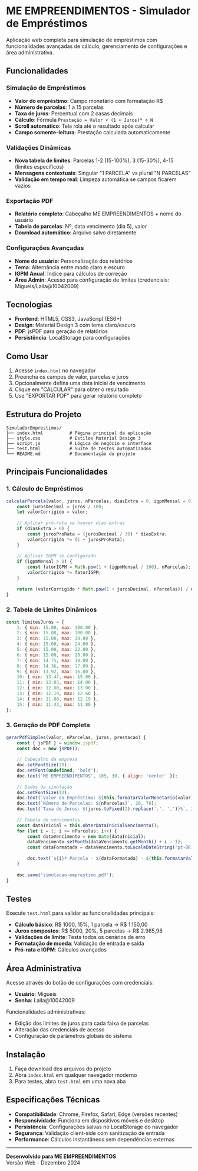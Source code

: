 # ME EMPREENDIMENTOS - Simulador de Empréstimos

Aplicação web completa para simulação de empréstimos com funcionalidades avançadas de cálculo, gerenciamento de configurações e área administrativa.

## Funcionalidades

### Simulação de Empréstimos
- **Valor do empréstimo**: Campo monetário com formatação R$
- **Número de parcelas**: 1 a 15 parcelas
- **Taxa de juros**: Percentual com 2 casas decimais
- **Cálculo**: Fórmula `Prestação = Valor × (1 + Juros)ᴺ ÷ N`
- **Scroll automático**: Tela rola até o resultado após calcular
- **Campo somente-leitura**: Prestação calculada automaticamente

### Validações Dinâmicas
- **Nova tabela de limites**: Parcelas 1-2 (15-100%), 3 (15-30%), 4-15 (limites específicos)
- **Mensagens contextuais**: Singular "1 PARCELA" vs plural "N PARCELAS"
- **Validação em tempo real**: Limpeza automática se campos ficarem vazios

### Exportação PDF
- **Relatório completo**: Cabeçalho ME EMPREENDIMENTOS + nome do usuário
- **Tabela de parcelas**: Nº, data vencimento (dia 5), valor
- **Download automático**: Arquivo salvo diretamente

### Configurações Avançadas
- **Nome do usuário**: Personalização dos relatórios
- **Tema**: Alternância entre modo claro e escuro
- **IGPM Anual**: Índice para cálculos de correção
- **Área Admin**: Acesso para configuração de limites (credenciais: Migueis/Laila@10042009)

## Tecnologias

- **Frontend**: HTML5, CSS3, JavaScript (ES6+)
- **Design**: Material Design 3 com tema claro/escuro
- **PDF**: jsPDF para geração de relatórios
- **Persistência**: LocalStorage para configurações

## Como Usar

1. Acesse `index.html` no navegador
2. Preencha os campos de valor, parcelas e juros
3. Opcionalmente defina uma data inicial de vencimento
4. Clique em "CALCULAR" para obter o resultado
5. Use "EXPORTAR PDF" para gerar relatório completo

## Estrutura do Projeto

```
SimuladorEmprestimos/
├── index.html          # Página principal da aplicação
├── style.css           # Estilos Material Design 3
├── script.js           # Lógica de negócio e interface
├── test.html           # Suíte de testes automatizados
└── README.md           # Documentação do projeto
```

## Principais Funcionalidades

### 1. Cálculo de Empréstimos
```javascript
calcularParcela(valor, juros, nParcelas, diasExtra = 0, igpmMensal = 0) {
    const jurosDecimal = juros / 100;
    let valorCorrigido = valor;
    
    // Aplicar pró-rata se houver dias extras
    if (diasExtra > 0) {
        const jurosProRata = (jurosDecimal / 30) * diasExtra;
        valorCorrigido *= (1 + jurosProRata);
    }
    
    // Aplicar IGPM se configurado
    if (igpmMensal > 0) {
        const fatorIGPM = Math.pow(1 + (igpmMensal / 100), nParcelas);
        valorCorrigido *= fatorIGPM;
    }
    
    return (valorCorrigido * Math.pow(1 + jurosDecimal, nParcelas)) / nParcelas;
}
```

### 2. Tabela de Limites Dinâmicos
```javascript
const limitesJuros = {
    1: { min: 15.00, max: 100.00 },
    2: { min: 15.00, max: 100.00 },
    3: { min: 15.00, max: 30.00 },
    4: { min: 15.00, max: 24.00 },
    5: { min: 15.00, max: 22.00 },
    6: { min: 15.00, max: 20.00 },
    7: { min: 14.75, max: 18.00 },
    8: { min: 14.36, max: 17.00 },
    9: { min: 13.92, max: 16.00 },
    10: { min: 13.47, max: 15.00 },
    11: { min: 13.03, max: 14.00 },
    12: { min: 12.60, max: 13.00 },
    13: { min: 12.19, max: 12.60 },
    14: { min: 11.80, max: 12.19 },
    15: { min: 11.43, max: 11.80 }
};
```

### 3. Geração de PDF Completa
```javascript
gerarPdfSimples(valor, nParcelas, juros, prestacao) {
    const { jsPDF } = window.jspdf;
    const doc = new jsPDF();
    
    // Cabeçalho da empresa
    doc.setFontSize(20);
    doc.setFont(undefined, 'bold');
    doc.text('ME EMPREENDIMENTOS', 105, 30, { align: 'center' });
    
    // Dados da simulação
    doc.setFontSize(12);
    doc.text(`Valor do Empréstimo: ${this.formatarValorMonetario(valor)}`, 20, 60);
    doc.text(`Número de Parcelas: ${nParcelas}`, 20, 70);
    doc.text(`Taxa de Juros: ${juros.toFixed(2).replace('.', ',')}%`, 20, 80);
    
    // Tabela de vencimentos
    const dataInicial = this.obterDataInicialVencimento();
    for (let i = 1; i <= nParcelas; i++) {
        const dataVencimento = new Date(dataInicial);
        dataVencimento.setMonth(dataVencimento.getMonth() + i - 1);
        const dataFormatada = dataVencimento.toLocaleDateString('pt-BR');
        
        doc.text(`${i}ª Parcela - ${dataFormatada} - ${this.formatarValorMonetario(prestacao)}`, 20, 110 + (i * 10));
    }
    
    doc.save('simulacao-emprestimo.pdf');
}
```

## Testes

Execute `test.html` para validar as funcionalidades principais:

- **Cálculo básico**: R$ 1000, 15%, 1 parcela → R$ 1.150,00
- **Juros compostos**: R$ 5000, 20%, 5 parcelas → R$ 2.985,98
- **Validações de limite**: Testa todos os cenários de erro
- **Formatação de moeda**: Validação de entrada e saída
- **Pró-rata e IGPM**: Cálculos avançados

## Área Administrativa

Acesse através do botão de configurações com credenciais:
- **Usuário**: Migueis
- **Senha**: Laila@10042009

Funcionalidades administrativas:
- Edição dos limites de juros para cada faixa de parcelas
- Alteração das credenciais de acesso
- Configuração de parâmetros globais do sistema

## Instalação

1. Faça download dos arquivos do projeto
2. Abra `index.html` em qualquer navegador moderno
3. Para testes, abra `test.html` em uma nova aba

## Especificações Técnicas

- **Compatibilidade**: Chrome, Firefox, Safari, Edge (versões recentes)
- **Responsividade**: Funciona em dispositivos móveis e desktop
- **Persistência**: Configurações salvas no LocalStorage do navegador
- **Segurança**: Validação client-side com sanitização de entrada
- **Performance**: Cálculos instantâneos sem dependências externas

---

**Desenvolvido para ME EMPREENDIMENTOS**  
Versão Web - Dezembro 2024